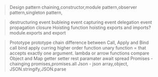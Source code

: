 >Design pattern
chaining,constructor,module pattern,observer pattern,singleton pattern,


>destructuring
>event bubleing 
>event capturing
>event delegation
>event propagation
>closure
>Hoisting
>function hoisting
>exports and imports?
>module.exports and export

>Prototype
>prototype chain
>difference between Call, Apply and Bind
>call 
>bind
>apply
>curring
>higher order function
>unary function = that accepts exactly one argument.
>lambda or arrow functions
>compare Object and Map
>getter setter
>rest paramater
>await
>spread
>Promises - chainging promises,promises.all
>Json - json array,object, JSON.stringify,JSON.parse
